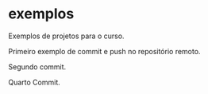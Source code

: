 # exemplos
Exemplos de projetos para o curso. 

Primeiro exemplo de commit e push no repositório remoto. 

Segundo commit.


Quarto Commit.

